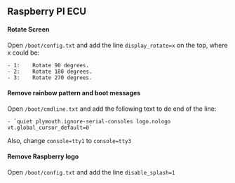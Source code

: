 ## Raspberry PI ECU

#### Rotate Screen

Open `/boot/config.txt` and add the line `display_rotate=x` on the top, where x could be:

    - 1:    Rotate 90 degrees.
    - 2:    Rotate 180 degrees.
    - 3:    Rotate 270 degrees.

#### Remove rainbow pattern and boot messages

Open `/boot/cmdline.txt` and add the following text to de end of the line:

    - `quiet plymouth.ignore-serial-consoles logo.nologo vt.global_cursor_default=0`

Also, change `console=tty1` to `console=tty3`

#### Remove Raspberry logo

Open `/boot/config.txt` and add the line `disable_splash=1`